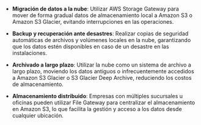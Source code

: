 - **Migración de datos a la nube**: Utilizar AWS Storage Gateway para mover de forma gradual datos de almacenamiento local a Amazon S3 o Amazon S3 Glacier, evitando interrupciones en las operaciones.
    
- **Backup y recuperación ante desastres**: Realizar copias de seguridad automáticas de archivos y volúmenes locales en la nube, garantizando que los datos estén disponibles en caso de un desastre en las instalaciones.
    
- **Archivado a largo plazo**: Utilizar la nube como un sistema de archivo a largo plazo, moviendo los datos antiguos o infrecuentemente accedidos a Amazon S3 Glacier o S3 Glacier Deep Archive, reduciendo los costos de almacenamiento.
    
- **Almacenamiento distribuido**: Empresas con múltiples sucursales u oficinas pueden utilizar File Gateway para centralizar el almacenamiento en Amazon S3, lo que facilita la gestión y acceso a los datos desde cualquier ubicación.